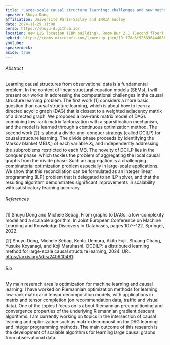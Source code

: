 ```yaml
---
title: "Large-scale causal structure learning: challenges and new methods"
speaker: Shuyu Dong
affiliation: Université Paris-Saclay and INRIA Saclay
date: 2024-11-29 11:00
perso: https://shuyu-d.github.io/
location: new L2S location (IBM building), Room Bur 2.1 (Second floor)
hybrid: https://teams.microsoft.com/l/meetup-join/19:178a6f926336444088eb120e42476f36@thread.tacv2/1725911356866?context=%7B%22Tid%22:%2261f3e3b8-9b52-433a-a4eb-c67334ce54d5%22,%22Oid%22:%224d6c63a8-7eae-4099-804e-68bcb968bec0%22%7D
youtube: 
speakerdeck: 
aside: true
---
```


###### Abstract
Learning causal structures from observational data is a fundamental problem.
In the context of linear structural equation models (SEMs), I will present our works in addressing the computational challenges in the causal structure learning problem.
The first work [1] considers a more basic question than causal structure learning, which is about how to learn a directed acyclic graph (DAG)
that is closest to a weighted adjacency matrix of a directed graph. We proposed a low-rank matrix model of DAGs combining low-rank matrix factorization
with a sparsification mechanism, and the model is learned through a continuous optimization method.
The second work [2] is about a divide-and-conquer strategy (called DCILP) for causal structure learning.
The divide phase proceeds by identifying the Markov blanket MB($X_i$) of each variable $X_i$, and independently addressing the subproblems restricted to each MB.
The novelty of DCILP lies in the conquer phase, which tackles the problem of aggregating the local causal graphs from the divide phase.
Such an aggregation is a challenging combinatorial optimization problem especially in large-scale applications.
We show that this reconciliation can be formulated as an integer linear programming (ILP) problem that is delegated to an ILP solver,
and that the resulting algorithm demonstrates significant improvements in scalability with satisficatory learning accuracy.


###### References
[1] Shuyu Dong and Michele Sebag. From graphs to DAGs: a low-complexity model and a scalable algorithm. In Joint European Conference on Machine Learning and Knowledge Discovery in Databases, pages 107--122. Springer, 2022.

[2] Shuyu Dong, Michele Sebag, Kento Uemura, Akito Fujii, Shuang Chang, Yusuke Koyanagi, and Koji Maruhashi. DCDILP: a distributed learning method for large-scale causal structure learning, 2024. URL https://arxiv.org/abs/2406.10481.



###### Bio
My main reserach area is optimization for machine learning and causal learning.
I have worked on Riemannian optimization methods for learning low-rank matrix and tensor decomposition models,
with applications in matrix and tensor completion (on recommendation data, traffic and visual data).
One of the topics I focus on is about Riemannian preconditioning and convergence properties of the underlying Riemannian gradient descent algorithms.
I am currently working on topics in the intersection of causal learning and optimization such as matrix decomposition for DAG learning and integer programming methods.
The main outcome of this research is the development of scalable algorithms for learning large causal graphs from observational data.
